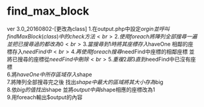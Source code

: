 # find_max_block
ver 3.0_20160802-[更改為class]
1.在output.php中設定$orgin 並呼叫findMaxBlock(class)中的check方法<br>
2.使用foreach將陣列全部搜尋一遍 並把已搜尋過的都改為0<br>
3.當搜尋到1時 將其座標存入$haveOne 相鄰的座標存入$needFind中<br>
4.再使用foreach 搜尋$needFind中座標的相鄰座標 並將已搜尋的座標從$needFind中刪除<br>
5.重複2跟3直到$needFind中已沒有座標<br>
6.將$haveOne中所存區域存入$shape<br>
7.將陣列全部搜尋完之後 找出$shape中最大的區域 將其大小存為$big<br>
8.依$big的值 找出$shape 並將$output中與$shape相應的座標改為1<br>
9.用foreach輸出$output的內容<br>